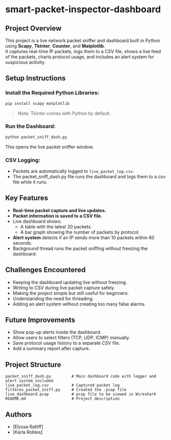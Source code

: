 # smart-packet-inspector-dashboard

## Project Overview
This project is a live network packet sniffer and dashboard built in Python using **Scapy**, **Tkinter**, **Counter**, and **Matplotlib**.  
It captures real-time IP packets, logs them to a CSV file, shows a live feed of the packets, charts protocol usage, and includes an alert system for suspicious activity.

## Setup Instructions

### Install the Required Python Libraries:
```bash
pip install scapy matplotlib
```
> Note: Tkinter comes with Python by default.

### Run the Dashboard:
```bash
python packet_sniff_dash.py
```
This opens the live packet sniffer window.

### CSV Logging:
- Packets are automatically logged to `live_packet_log.csv`.
- The packet_sniff_dash.py file runs the dashboard and logs them to a csv file while it runs.

## Key Features
- **Real-time packet capture and live updates.**
- **Packet information is saved to a CSV file.**
- Live dashboard shows:
  - A table with the latest 20 packets.
  - A bar graph showing the number of packets by protocol.
- **Alert system** detects if an IP sends more than 10 packets within 60 seconds.
- Background thread runs the packet sniffing without freezing the dashboard.

## Challenges Encountered
- Keeping the dashboard updating live without freezing.
- Writing to CSV during live packet capture safely.
- Making the project simple but still useful for beginners.
- Understanding the need for threading.
- Adding an alert system without creating too many false alarms.

## Future Improvements
- Show pop-up alerts inside the dashboard.
- Allow users to select filters (TCP, UDP, ICMP) manually.
- Save protocol usage history to a separate CSV file.
- Add a summary report after capture.

## Project Structure
```plaintext
packet_sniff_dash.py         # Main dashboard code with logger and alert system included
live_packet_log.csv          # Captured packet log
filteres_packet_sniff.py     # Created the .pcap file
live_dashboard.pcap          # pcap file to be viewed in Wireshark
README.md                    # Project description
```

## Authors
- [Elyssa Ratliff]  
- [Karla Robles]
